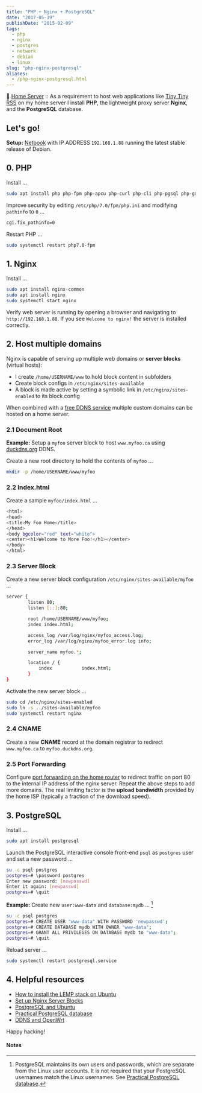```yaml
---
title: "PHP + Nginx + PostgreSQL"
date: "2017-05-19"
publishDate: "2015-02-09"
tags:
  - php
  - nginx
  - postgres
  - network
  - debian
  - linux
slug: "php-nginx-postgresql"
aliases:
  - /php-nginx-postgresql.html
---
```


:penguin: [Home Server](http://www.circuidipity.com/home-server/) :: As a requirement to host web applications like [Tiny Tiny RSS](http://www.circuidipity.com/ttrss.html) on my home server I install **PHP**, the lightweight proxy server **Nginx**, and the **PostgreSQL** database.

## Let's go!

**Setup:** [Netbook](http://www.circuidipity.com/laptop-home-server.html) with IP ADDRESS `192.168.1.88` running the latest stable release of Debian.

## 0. PHP

Install ...

```bash
sudo apt install php php-fpm php-apcu php-curl php-cli php-pgsql php-gd php-mcrypt php-mbstring php-fdomdocument
```

Improve security by editing `/etc/php/7.0/fpm/php.ini` and modifying `pathinfo` to `0` ...

```bash
cgi.fix_pathinfo=0                                                              
```

Restart PHP ...
                                                                                    
```bash
sudo systemctl restart php7.0-fpm
```

## 1. Nginx

Install ...

```bash
sudo apt install nginx-common
sudo apt install nginx                                                    
sudo systemctl start nginx                                                  
```

Verify web server is running by opening a browser and navigating to `http://192.168.1.88`. If you see `Welcome to nginx!` the server is installed correctly.

## 2. Host multiple domains

Nginx is capable of serving up multiple web domains or **server blocks** (virtual hosts):

* I create `/home/USERNAME/www` to hold block content in subfolders
* Create block configs in `/etc/nginx/sites-available`
* A block is made active by setting a symbolic link in `/etc/nginx/sites-enabled` to its block config

When combined with a [free DDNS service](http://www.circuidipity.com/ddns-openwrt.html) multiple custom domains can be hosted on a home server.

### 2.1 Document Root

**Example:** Setup a `myfoo` server block to host `www.myfoo.ca` using [duckdns.org](http://duckdns.org/) DDNS.

Create a new root directory to hold the contents of `myfoo` ...

```bash
mkdir -p /home/USERNAME/www/myfoo
```

### 2.2 Index.html

Create a sample `myfoo/index.html` ...

```bash
<html>
<head>
<title>My Foo Home</title>
</head>
<body bgcolor="red" text="white">
<center><h1>Welcome to More Foo!</h1></center>
</body>
</html>
```

### 2.3 Server Block

Create a new server block configuration `/etc/nginx/sites-available/myfoo` ...

```bash
server {
        listen 80;
        listen [::]:80;

        root /home/USERNAME/www/myfoo;
        index index.html;

        access_log /var/log/nginx/myfoo_access.log;
        error_log /var/log/nginx/myfoo_error.log info;

        server_name myfoo.*;

        location / {
            index           index.html;
        }
}
```

Activate the new server block ...

```bash
sudo cd /etc/nginx/sites-enabled
sudo ln -s ../sites-available/myfoo
sudo systemctl restart nginx
```

### 2.4 CNAME

Create a new **CNAME** record at the domain registrar to redirect `www.myfoo.ca` to `myfoo.duckdns.org`.

### 2.5 Port Forwarding

Configure [port forwarding on the home router](http://www.circuidipity.com/20141006.html) to redirect traffic on port 80 to the internal IP address of the nginx server. Repeat the above steps to add more domains. The real limiting factor is the **upload bandwidth** provided by the home ISP (typically a fraction of the download speed).

## 3. PostgreSQL

Install ...
                                                                                    
```bash
sudo apt install postgresql                                                       
```

Launch the PostgreSQL interactive console front-end `psql` as `postgres` user and set a new password ...                            

```bash
su -c psql postgres
postgres=# \password postgres
Enter new password: [newpasswd]
Enter it again: [newpasswd]
postgres=# \quit
```

**Example:** Create new `user:www-data` and `database:mydb` ... [^1]

```bash                                                               
su -c psql postgres
postgres=# CREATE USER "www-data" WITH PASSWORD 'newpasswd';  
postgres=# CREATE DATABASE mydb WITH OWNER "www-data";                         
postgres=# GRANT ALL PRIVILEGES ON DATABASE mydb to "www-data";                
postgres=# \quit
```

Reload server ...                                                             
                                                                                    
```bash
sudo systemctl restart postgresql.service
```

## 4. Helpful resources

* [How to install the LEMP stack on Ubuntu](https://www.digitalocean.com/community/tutorials/how-to-install-linux-nginx-mysql-php-lemp-stack-on-ubuntu-14-04)
* [Set up Nginx Server Blocks](https://www.digitalocean.com/community/tutorials/how-to-set-up-nginx-server-blocks-virtual-hosts-on-ubuntu-14-04-lts)
* [PostgreSQL and Ubuntu](https://help.ubuntu.com/community/PostgreSQL)
* [Practical PostgreSQL database](http://www.linuxtopia.org/online_books/database_guides/Practical_PostgreSQL_database/c15679_002.htm)
* [DDNS and OpenWrt](http://www.circuidipity.com/ddns-openwrt.html)

Happy hacking!

#### Notes

[^1]: PostgreSQL maintains its own users and passwords, which are separate from the Linux user accounts. It is not required that your PostgreSQL usernames match the Linux usernames. See [Practical PostgreSQL database](http://www.linuxtopia.org/online_books/database_guides/Practical_PostgreSQL_database/c15679_002.htm).
